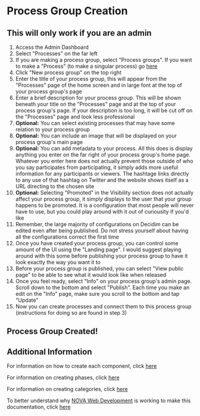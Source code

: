 # Process Group Creation

## This will only work if you are an admin

1. Access the Admin Dashboard
1. Select "Processes" on the far left
1. If you are making a process group, select "Process groups". If you want to make a "Process" (to make a singular process) go [here](https://github.com/jelkner/decidim2021summer-sprint/blob/main/decidim_documentation/process_creation.md)
1. Click "New process group" on the top right
1. Enter the title of your process group, this will appear from the "Processes" page of the home screen and in large font at the top of your process group's page
1. Enter a brief description for your process group. This will be shown beneath your title on the "Processes" page and at the top of your process group's page. If your description is too long, it will be cut off on the "Processes" page and look less professional
1. **Optional:** You can select existing processes that may have some relation to your process group
1. **Optional:** You can include an image that will be displayed on your process group's main page
1. **Optional:** You can add metadata to your process. All this does is display anything you enter on the far right of your process group's home page. Whatever you enter here does not actually prevent those outside of who you say participates from participating, it simply adds more useful information for any participants or viewers. The hashtage links directly to any use of that hashtag on Twitter and the website shows itself as a URL directing to the chosen site
1. **Optional:** Selecting "Promoted" in the Visibility section does not actually affect your process group, it simply displays to the user that your group happens to be promoted. It is a configuration that most people will never have to use, but you could play around with it out of curiousity if you'd like
1. Remember, the large majority of configurations on Decidim can be edited even after being published. Do not stress yourself about having all the configurations correct the first time
1. Once you have created your process group, you can control some amount of the UI using the "Landing page". I would suggest playing around with this some before publishing your process group to have it look exactly the way you want it to
1. Before your process group is published, you can select "View public page" to be able to see what it would look like when released
1. Once you feel ready, select "Info" on your process group's admin page. Scroll down to the bottom and select "Publish". Each time you make an edit on the "Info" page, make sure you scroll to the bottom and tap "Update"
1. Now you can create processes and connect them to this process group (instructions for doing so are found in step 3)

## Process Group Created!

## Additional Information

For information on how to create each component, click [here]()

For information on creating phases, click [here](https://github.com/jelkner/decidim2021summer-sprint/blob/main/decidim_documentation/phase_creation.md)

For information on creating categories, click [here]()

To better understand why [NOVA Web Development](https://novawebdevelopment.org/) is working to make this documentation, click [here](https://github.com/jelkner/decidim2021summer-sprint/blob/main/decidim_documentation/docs_explanation.md)
